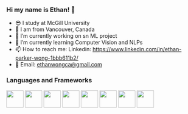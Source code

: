 ### Hi my name is Ethan! 👋
- :sunglasses: I study at McGill University
- :round_pushpin: I am from Vancouver, Canada
- 🔭 I’m currently working on sn ML project
- 🌱 I’m currently learning Computer Vision and NLPs
- 📫 How to reach me: Linkedin: https://www.linkedin.com/in/ethan-parker-wong-1bbb611b2/ 
- 📧 Email: ethanwongca@gmail.com

<h3> Languages and Frameworks </h3>

<img src = https://github.com/ethanwongca/ethanwongca/assets/87055387/5ae06087-8a3c-4122-a230-8dcd1114b45f width = 45px/>
<img src =https://github.com/ethanwongca/ethanwongca/assets/87055387/4956de8e-3025-4854-91bd-cfcd570793bd  width = 45px/>
<img src = https://github.com/ethanwongca/ethanwongca/assets/87055387/581e47ec-3b78-421a-bbeb-1be62421e684 width = 45px/>
<img src = https://github.com/ethanwongca/ethanwongca/assets/87055387/66009246-4c6c-483c-bb85-65ff0861281c width = 45px/>
<img src = https://github.com/ethanwongca/ethanwongca/assets/87055387/237db23c-f373-4709-a103-6d788f7a2788 width = 45px/>
<img src = https://github.com/ethanwongca/ethanwongca/assets/87055387/2d8ee8f0-69cb-4a3d-9ad1-2e1eae01abeb width = 45px/>
<img src = https://github.com/ethanwongca/ethanwongca/assets/87055387/0aef491f-0cee-432a-989e-e1887fbf8539 width = 45px/>
<img src = https://github.com/ethanwongca/ethanwongca/assets/87055387/28821ea1-e417-4a42-aef4-111dba65bb1b width = 45px/>
